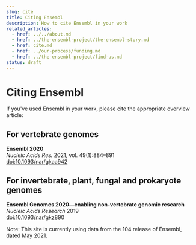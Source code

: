 ```yaml
---
slug: cite
title: Citing Ensembl
description: How to cite Ensembl in your work
related_articles:
  - href: ../../about.md
  - href: ../the-ensembl-project/the-ensembl-story.md
  - href: cite.md
  - href: ../our-process/funding.md
  - href: ../the-ensembl-project/find-us.md
status: draft
---
```


# Citing Ensembl

If you've used Ensembl in your work, please cite the appropriate overview article:

## For vertebrate genomes

**Ensembl 2020**\
_Nucleic Acids Res._ 2021, vol. 49(1):884–891\
[doi:10.1093/nar/gkaa942](https://doi.org/10.1093/nar/gkaa942)

## For invertebrate, plant, fungal and prokaryote genomes

**Ensembl Genomes 2020—enabling non-vertebrate genomic research**\
_Nucleic Acids Research_ 2019\
[doi:10.1093/nar/gkz890](https://doi.org/10.1093/nar/gkz890)

Note: This site is currently using data from the 104 release of Ensembl, dated May 2021.

